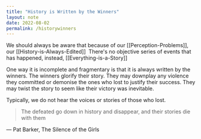 ```yaml
---
title: "History is Written by the Winners"
layout: note
date: 2022-08-02
permalink: /historywinners
---
```


We should always be aware that because of our [[Perception-Problems]], our [[History-is-Always-Edited]]  There's no objective series of events that has happened, instead, [[Everything-is-a-Story]]

One way it is incomplete and fragmentary is that it is always written by the winners. The winners glorify their story. They may downplay any violence they committed or demonise the ones who lost to justify their success. They may twist the story to seem like their victory was inevitable.  

Typically, we do not hear the voices or stories of those who lost.

> The defeated go down in history and disappear, and their stories die with them

— Pat Barker, The Silence of the Girls
